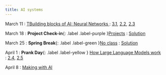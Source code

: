 ```yaml
---
title: AI systems
---
```


March 11
: [TBuilding blocks of AI: Neural Networks ](#)
  : [3.1](#), [2.2](#), [2.3](#)

March 18
: **Project Check-in**{: .label .label-purple }[Projects](#)
  : [Solution](#)

March 25
: **Spring Break**{: .label .label-green }[No class](#)
  : [Solution](#)

April 1
: **Prank Day**{: .label .label-yellow } [How Large Language Models work](#)
  : [2.4](#), [2.5](#)

April 8
: [Making with AI](#)